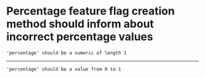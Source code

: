 # Percentage feature flag creation method should inform about incorrect percentage values

    'percentage' should be a numeric of length 1

---

    'percentage' should be a value from 0 to 1

